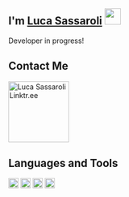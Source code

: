 ## I'm [Luca Sassaroli](https://luccasassa.netlify.app/) <img width="32px" margin-left="10px" src="https://i.imgur.com/1iKZ5va.png" />

Developer in progress!

## Contact Me

<a href="https://linktr.ee/luccasassa"><img alt="Luca Sassaroli Linktr.ee" width="120px" src="https://i.imgur.com/Y9qeO1p.png" /></a>

## Languages and Tools

<code><img height="20" src="https://i.imgur.com/Ve6dktA.png"></code>
<code><img height="20" src="https://i.imgur.com/oxbjAyO.png"></code>
<code><img height="20" src="https://i.imgur.com/tAQLNLg.png"></code>
<code><img height="20" src="https://i.imgur.com/UMSl7qx.png"></code>
